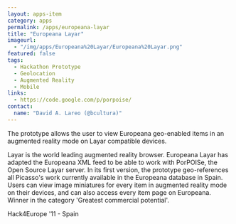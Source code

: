 ```yaml
---
layout: apps-item
category: apps
permalink: /apps/europeana-layar
title: "Europeana Layar"
imageurl:
  - "/img/apps/Europeana%20Layar/Europeana%20Layar.png"
featured: false
tags:
  - Hackathon Prototype
  - Geolocation
  - Augmented Reality
  - Mobile
links:
  - https://code.google.com/p/porpoise/
contact: 
  name: "David A. Lareo (@bcultura)"
---
```


The prototype allows the user to view Europeana geo-enabled items in an augmented reality mode on Layar compatible devices.

Layar is the world leading augmented reality browser. Europeana Layar has adapted the Europeana XML feed to be able to work with PorPOISe, the Open Source Layar server. In its first version, the prototype geo-references all Picasso's work currently available in the Europeana database in Spain. Users can view image miniatures for every item in augmented reality mode on their devices, and can also access every item page on Europeana. Winner in the category 'Greatest commercial potential'.

Hack4Europe '11 - Spain
